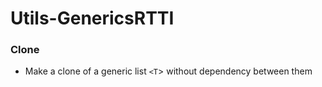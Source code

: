 # Utils-GenericsRTTI

### Clone
  - Make a clone of a generic list `<T`> without dependency between them
